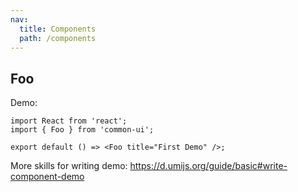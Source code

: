 ```yaml
---
nav:
  title: Components
  path: /components
---
```


## Foo

Demo:

```tsx
import React from 'react';
import { Foo } from 'common-ui';

export default () => <Foo title="First Demo" />;
```

More skills for writing demo: https://d.umijs.org/guide/basic#write-component-demo
